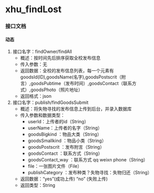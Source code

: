 # xhu_findLost
### 接口文档

#### 动态

1. 接口名字：findOwner/findAll
   + 概述：按时间先后排序获取全校发布信息
   + 传入参数：无
   + 返回数据：全校的发布信息列表，每一个元素有goodsId(ID),goodsName(名字),goodsPostscrit（附言）,goodsPubtime（发布时间）,goodsContact（联系方式）,goodsPhoto（照片地址）
   + 返回格式：json
2. 接口名字：publish/findGoodsSubmit
   + 概述：将失物寻找的发布信息上传到后台，并录入数据库
   + 传入参数和数据类型：
     + userId：上传者的id（String）
     + userName：上传者的名字（String）
     + goodsBigkind ：物品大类（String）
     + goodsSmallkind ：物品小类（String）
     + goodsPostscrit ：发布附言（String）
     + goodsContact ：联系方式（String）
     + goodsContact_way ：联系方式  qq weixn phone（String）
     + file：一张图片文件（File）
     + publishCategory ：发布种类？失物寻找：失物归还（String）
   + 返回数据：“yes”(成功上传)   “no” (失败上传)
   + 返回类型：String
